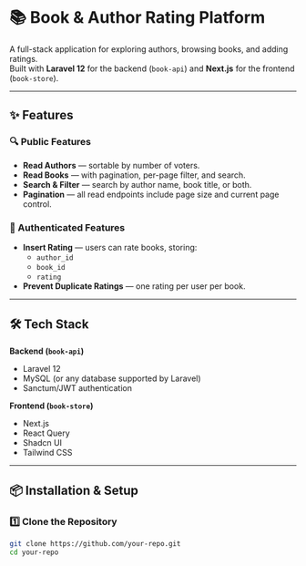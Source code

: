 # 📚 Book & Author Rating Platform

A full-stack application for exploring authors, browsing books, and adding ratings.  
Built with **Laravel 12** for the backend (`book-api`) and **Next.js** for the frontend (`book-store`).

---

## ✨ Features

### 🔍 Public Features
- **Read Authors** — sortable by number of voters.
- **Read Books** — with pagination, per-page filter, and search.
- **Search & Filter** — search by author name, book title, or both.
- **Pagination** — all read endpoints include page size and current page control.

### 📝 Authenticated Features
- **Insert Rating** — users can rate books, storing:
  - `author_id`
  - `book_id`
  - `rating`
- **Prevent Duplicate Ratings** — one rating per user per book.

---

## 🛠 Tech Stack
**Backend (`book-api`)**
- Laravel 12
- MySQL (or any database supported by Laravel)
- Sanctum/JWT authentication

**Frontend (`book-store`)**
- Next.js
- React Query
- Shadcn UI
- Tailwind CSS

---

## 📦 Installation & Setup

### 1️⃣ Clone the Repository
```bash
git clone https://github.com/your-repo.git
cd your-repo
